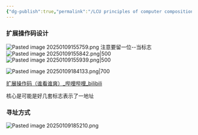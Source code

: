 ```yaml
---
{"dg-publish":true,"permalink":"/LCU principles of computer composition/专题三：编码类问题之指令格式寻址/","dgPassFrontmatter":true,"noteIcon":"","created":"2024-12-02T20:14:06.004+08:00","updated":"2025-03-30T15:12:32.505+08:00"}
---
```



### 扩展操作码设计
![Pasted image 20250109155759.png](/img/user/accessory/Pasted%20image%2020250109155759.png)
注意要留一位--当标志
![Pasted image 20250109155842.png|500](/img/user/accessory/Pasted%20image%2020250109155842.png)
![Pasted image 20250109155939.png|500](/img/user/accessory/Pasted%20image%2020250109155939.png)

![Pasted image 20250109184133.png|700](/img/user/accessory/Pasted%20image%2020250109184133.png)

[扩展操作码（谁看谁爽）_哔哩哔哩_bilibili](https://www.bilibili.com/video/BV1Zm4y1Y7qS/?spm_id_from=333.337.search-card.all.click&vd_source=3256c9484ee0afb7fb8a95fc60db92c6)

核心是可能是好几套标志表示了一地址  


### 寻址方式
![Pasted image 20250109185210.png](/img/user/accessory/Pasted%20image%2020250109185210.png)
